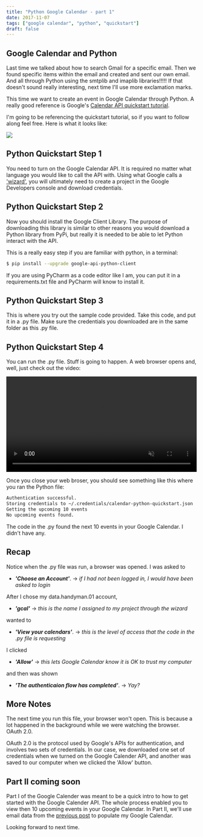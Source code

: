 ```yaml
---
title: "Python Google Calendar - part 1"
date: 2017-11-07
tags: ["google calendar", "python", "quickstart"]
draft: false
---
```


## Google Calendar and Python

Last time we talked about how to search Gmail for a specific email.  Then we found
specific items within the email and created and sent our own email.  And all through
Python using the smtplib and imaplib libraries!!!!!  If that doesn't sound really
interesting, next time I'll use more exclamation marks.

This time we want to create an event in Google Calendar through Python.  A really good
reference is Google's [Calendar API quickstart tutorial](https://developers.google.com/google-apps/calendar/quickstart/python).

I'm going to be referencing the quickstart tutorial, so if you want to follow
along feel free.  Here is what it looks like:

<img src="/img/google.calendar.api.quickstart.png"></img>

##  Python Quickstart Step 1

You need to turn on the Google Calendar API.  It is required no matter what language you would like to
call the API with.  Using what Google calls a
['wizard'](https://console.developers.google.com/start/api?id=calendar), you
will ultimately need to create a project in the Google Developers console
and download credentials.

## Python Quickstart Step 2

Now you should install the Google Client Library.  The purpose of downloading this
library is similar to other reasons you would download a Python library from PyPi,
but really it is needed to be able to let Python interact with the API.

This is a really easy step if you are familiar with python, in a terminal:

```bash
$ pip install --upgrade google-api-python-client
```

If you are using PyCharm as a code editor like I am, you can put it in a requirements.txt file
and PyCharm will know to install it.

## Python Quickstart Step 3

This is where you try out the sample code provided.  Take this code, and put it
in a .py file.  Make sure the credentials you downloaded are in the same folder as this .py file.

## Python Quickstart Step 4

You can run the .py file.  Stuff is going to happen.  A web browser opens and, well, just check out the video:

<center>
<video src="/img/google.calendar.api.quickstart.mp4" controls muted="true" height="auto" width="100%"></video>
</center>

Once you close your web broser, you should see something like this where you ran
the Python file:

```bash
Authentication successful.
Storing credentials to ~/.credentials/calendar-python-quickstart.json
Getting the upcoming 10 events
No upcoming events found.
```

The code in the .py found the next 10 events in your Google Calendar.  I didn't have any.

## Recap

Notice when the .py file was run, a browser was opened.  I was asked to

* ***'Choose an Account'***. -> *if I had not been logged in, I would have been asked to login*

After I chose my data.handyman.01 account,

* ***'gcal'*** -> *this is the name I assigned to my project through the wizard*

wanted to

* ***'View your calendars'***.  -> *this is the level of access that the code in the .py file is requesting*

I clicked

* ***'Allow'*** -> *this lets Google Calendar know it is OK to trust my computer*

and then was shown

* ***'The authenticaion flow has completed'***.  -> *Yay?*

## More Notes

The next time you run this file, your browser won't open.  This is because a lot
happened in the background while we were watching the browser.  OAuth 2.0.

OAuth 2.0 is the protocol used by Google's APIs for authentication, and
involves two sets of credentials.  In our case, we downloaded one set of credentials when
we turned on the Google Calender API, and another was saved to our computer when we clicked
the 'Allow' button.

## Part II coming soon

Part I of the Google Calender was meant to be a quick intro to how to get
started with the Google Calender API.  The whole process enabled you to view then 10 upcoming
events in your Google Calendar.  In Part II, we'll use email data from the
[previous post](/post/python-gmail.md) to populate my Google Calendar.

Looking forward to next time.
